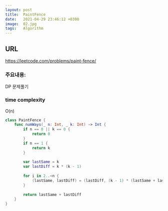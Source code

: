 ```yaml
---
layout: post
title:  PaintFence
date:   2021-04-29 23:46:12 +0300
image:  02.jpg
tags:   Algorithm
---
```


## URL
https://leetcode.com/problems/paint-fence/

### 주요내용: 
DP 문제풀기

### time complexity
O(n)


```swift
class PaintFence {
    func numWays(_ n: Int, _ k: Int) -> Int {
        if n == 0 || k == 0 {
            return 0
        }
        if n == 1 {
            return k
        }
        
        var lastSame = k
        var lastDiff = k * (k - 1)
        
        for i in 2..<n {
            (lastSame, lastDiff) = (lastDiff, (k - 1) * (lastSame + lastDiff))
        }
        
        return lastSame + lastDiff
    }
}
```
